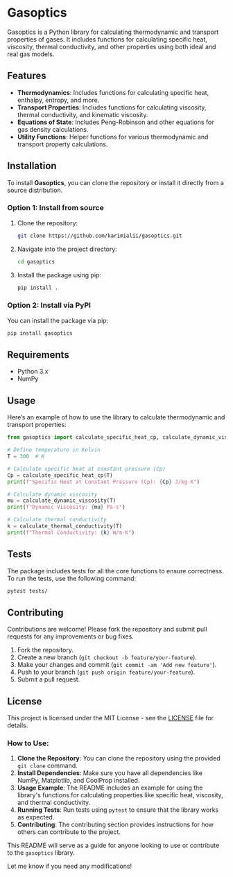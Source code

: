 # Gasoptics

Gasoptics is a Python library for calculating thermodynamic and transport properties of gases. It includes functions for calculating specific heat, viscosity, thermal conductivity, and other properties using both ideal and real gas models.

## Features

- **Thermodynamics**: Includes functions for calculating specific heat, enthalpy, entropy, and more.
- **Transport Properties**: Includes functions for calculating viscosity, thermal conductivity, and kinematic viscosity.
- **Equations of State**: Includes Peng-Robinson and other equations for gas density calculations.
- **Utility Functions**: Helper functions for various thermodynamic and transport property calculations.

## Installation

To install **Gasoptics**, you can clone the repository or install it directly from a source distribution.

### Option 1: Install from source

1. Clone the repository:

   ```bash
   git clone https://github.com/karimialii/gasoptics.git
   ```

2. Navigate into the project directory:

   ```bash
   cd gasoptics
   ```

3. Install the package using pip:

   ```bash
   pip install .
   ```

### Option 2: Install via PyPI

You can install the package via pip:

```bash
pip install gasoptics
```

## Requirements

- Python 3.x
- NumPy

## Usage

Here’s an example of how to use the library to calculate thermodynamic and transport properties:

```python
from gasoptics import calculate_specific_heat_cp, calculate_dynamic_viscosity, calculate_thermal_conductivity

# Define temperature in Kelvin
T = 300  # K

# Calculate specific heat at constant pressure (Cp)
Cp = calculate_specific_heat_cp(T)
print(f"Specific Heat at Constant Pressure (Cp): {Cp} J/kg·K")

# Calculate dynamic viscosity
mu = calculate_dynamic_viscosity(T)
print(f"Dynamic Viscosity: {mu} Pa·s")

# Calculate thermal conductivity
k = calculate_thermal_conductivity(T)
print(f"Thermal Conductivity: {k} W/m·K")
```

## Tests

The package includes tests for all the core functions to ensure correctness. To run the tests, use the following command:

```bash
pytest tests/
```

## Contributing

Contributions are welcome! Please fork the repository and submit pull requests for any improvements or bug fixes.

1. Fork the repository.
2. Create a new branch (`git checkout -b feature/your-feature`).
3. Make your changes and commit (`git commit -am 'Add new feature'`).
4. Push to your branch (`git push origin feature/your-feature`).
5. Submit a pull request.

## License

This project is licensed under the MIT License - see the [LICENSE](LICENSE) file for details.


### How to Use:
1. **Clone the Repository**: You can clone the repository using the provided `git clone` command.
2. **Install Dependencies**: Make sure you have all dependencies like NumPy, Matplotlib, and CoolProp installed.
3. **Usage Example**: The README includes an example for using the library's functions for calculating properties like specific heat, viscosity, and thermal conductivity.
4. **Running Tests**: Run tests using `pytest` to ensure that the library works as expected.
5. **Contributing**: The contributing section provides instructions for how others can contribute to the project.

This README will serve as a guide for anyone looking to use or contribute to the `gasoptics` library.

Let me know if you need any modifications!
